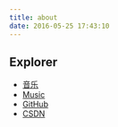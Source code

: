 ```yaml
---
title: about
date: 2016-05-25 17:43:10
---
```



## Explorer
- [音乐](http://lyloou.com/music)
- [Music](http://music.163.com/#/user/home?id=35153121)
- [GitHub](https://github.com/lyloou)
- [CSDN](http://blog.csdn.net/ly1414725328)

<!--
- [乐乎](http://lyloou.lofter.com/)
- [花瓣](http://huaban.com/lyloou/)
- [360图书馆](http://lyloou.360doc.com)
-->
